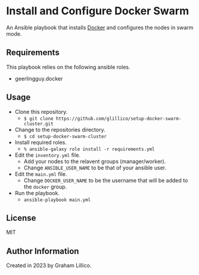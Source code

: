 # Install and Configure Docker Swarm

An Ansible playbook that installs [Docker](https://www.docker.com) and configures the nodes in swarm mode.

## Requirements

This playbook relies on the following ansible roles.

* geerlingguy.docker

## Usage

  - Clone this repository.
    - `$ git clone https://github.com/glillico/setup-docker-swarm-cluster.git`
  - Change to the repositories directory.
    - `$ cd setup-docker-swarm-cluster`
  - Install required roles.
    - `% ansible-galaxy role install -r requirements.yml`
  - Edit the `inventory.yml` file.
    - Add your nodes to the relavent groups (manager/worker).
    - Change `ANSIBLE_USER_NAME` to be that of your ansible user.
  - Edit the `main.yml` file.
    - Change `DOCKER_USER_NAME` to be the username that will be added to the `docker` group.
  - Run the playbook.
    - `ansible-playbook main.yml`

## License

MIT

## Author Information

Created in 2023 by Graham Lillico.
